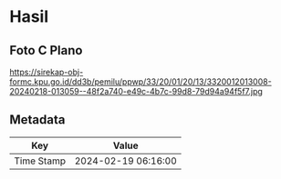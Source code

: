 # Hasil

## Foto C Plano

https://sirekap-obj-formc.kpu.go.id/dd3b/pemilu/ppwp/33/20/01/20/13/3320012013008-20240218-013059--48f2a740-e49c-4b7c-99d8-79d94a94f5f7.jpg


## Metadata

| Key        | Value               |
| ---------- | ------------------- |
| Time Stamp | 2024-02-19 06:16:00 |



